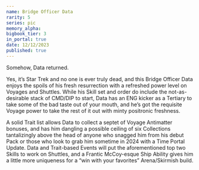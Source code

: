 ```yaml
---
name: Bridge Officer Data
rarity: 5
series: pic
memory_alpha:
bigbook_tier: 3
in_portal: true
date: 12/12/2023
published: true
---
```


Somehow, Data returned.

Yes, it’s Star Trek and no one is ever truly dead, and this Bridge Officer Data enjoys the spoils of his fresh resurrection with a refreshed power level on Voyages and Shuttles. While his Skill set and order do include the not-as-desirable stack of CMD/DIP to start, Data has an ENG kicker as a Tertiary to take some of the bad taste out of your mouth, and he’s got the requisite Voyage power to take the rest of it out with minty positronic freshness.

A solid Trait list allows Data to collect a septet of Voyage Antimatter bonuses, and has him dangling a possible ceiling of six Collections tantalizingly above the head of anyone who snagged him from his debut Pack or those who look to grab him sometime in 2024 with a Time Portal Update. Data and Trait-based Events will put the aforementioned top two Skills to work on Shuttles, and a Frantic McCoy-esque Ship Ability gives him a little more uniqueness for a “win with your favorites” Arena/Skirmish build.

